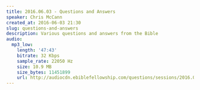 ```yaml
---
title: 2016.06.03 - Questions and Answers
speaker: Chris McCann
created_at: 2016-06-03 21:30
slug: questions-and-answers
description: Various questions and answers from the Bible
audio:
  mp3_low:
    length: '47:43'
    bitrate: 32 Kbps
    sample_rate: 22050 Hz
    size: 10.9 MB
    size_bytes: 11451899
    url: http://audiocdn.ebiblefellowship.com/questions/sessions/2016.06.03_McCann_-_Questions_and_Answers.mp3
---
```

